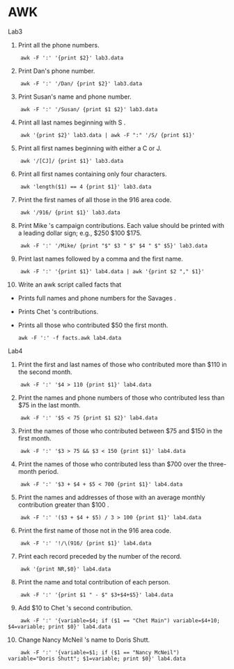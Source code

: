 # AWK

Lab3
1. Print all the phone numbers.
```
	awk -F ':' '{print $2}' lab3.data
```
2. Print Dan's phone number.	
```
	awk -F ':' '/Dan/ {print $2}' lab3.data
```
3. Print Susan's name and phone number.
```
	awk -F ':' '/Susan/ {print $1 $2}' lab3.data
```
4. Print all last names beginning with S .
```
	awk '{print $2}' lab3.data | awk -F ":" '/S/ {print $1}'
```
5. Print all first names beginning with either a C or J.
```
	awk '/[CJ]/ {print $1}' lab3.data
```
6. Print all first names containing only four characters.
```
	awk 'length($1) == 4 {print $1}' lab3.data
```
7. Print the first names of all those in the 916 area code.
```
	awk '/916/ {print $1}' lab3.data
```
8. Print Mike 's campaign contributions. Each value should be printed with a leading dollar sign; e.g., $250 $100 $175.
```
	awk -F ':' '/Mike/ {print "$" $3 " $" $4 " $" $5}' lab3.data
```
9. Print last names followed by a comma and the first name.
```
	awk -F ':' '{print $1}' lab4.data | awk '{print $2 "," $1}'
```
10. Write an awk script called facts that
- Prints full names and phone numbers for the Savages .
- Prints Chet 's contributions.
- Prints all those who contributed $50 the first month.

	```
	awk -F ':' -f facts.awk lab4.data
	```	

Lab4
1. Print the first and last names of those who contributed more than $110 in the second month.
```
	awk -F ':' '$4 > 110 {print $1}' lab4.data
```
2. Print the names and phone numbers of those who contributed less than $75 in the last month.
```
	awk -F ':' '$5 < 75 {print $1 $2}' lab4.data
```
3. Print the names of those who contributed between $75 and $150 in the first month.
```
	awk -F ':' '$3 > 75 && $3 < 150 {print $1}' lab4.data
```
4. Print the names of those who contributed less than $700 over the three-month period.
```
	awk -F ':' '$3 + $4 + $5 < 700 {print $1}' lab4.data
```
5. Print the names and addresses of those with an average monthly contribution greater than $100 .
```
	awk -F ':' '($3 + $4 + $5) / 3 > 100 {print $1}' lab4.data
```
6. Print the first name of those not in the 916 area code.
```
	awk -F ':' '!/\(916/ {print $1}' lab4.data
```
7. Print each record preceded by the number of the record.
```
	awk '{print NR,$0}' lab4.data
```
8. Print the name and total contribution of each person.
```
	awk -F ':' '{print $1 " - $" $3+$4+$5}' lab4.data
```
9. Add $10 to Chet 's second contribution.
```
	awk -F ':' '{variable=$4; if ($1 == "Chet Main") variable=$4+10; $4=variable; print $0}' lab4.data
```
10. Change Nancy McNeil 's name to Doris Shutt.
```
	awk -F ':' '{variable=$1; if ($1 == "Nancy McNeil") variable="Doris Shutt"; $1=variable; print $0}' lab4.data
```








